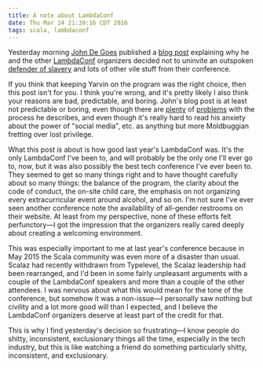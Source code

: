 ```yaml
---
title: A note about LambdaConf
date: Thu Mar 24 21:39:16 CDT 2016
tags: scala, lambdaconf
---
```


Yesterday morning [John De Goes][jdegoes] published a [blog post][the-post] explaining why he and
the other [LambdaConf][lambdaconf] organizers decided not to uninvite an outspoken [defender of
slavery][slavery] and lots of other vile stuff from their conference.

If you think that keeping Yarvin on the program was the right choice, then this post isn't for you. 
I think you're wrong, and it's pretty likely I also think your reasons are bad, predictable, and
boring. John's blog post is at least not predictable or boring, even though there are 
[plenty][process1] of [problems][process2] with the process he describes, and even though it's
really hard to read his anxiety about the power of "social media", etc. as anything but more
Moldbuggian fretting over lost privilege.

What this post _is_ about is how good last year's LambdaConf was. It's the only LambdaConf I've been
to, and will probably be the only one I'll ever go to, now, but it was also possibly the best tech
conference I've ever been to. They seemed to get so many things right and to have thought
carefully about so many things: the balance of the program, the clarity about the code of conduct,
the on-site child care, the emphasis on not organizing every extracurricular event around alcohol,
and so on. I'm not sure I've ever seen another conference note the availability of all-gender
restrooms on their website. At least from my perspective, none of these efforts felt perfunctory—I
got the impression that the organizers really cared deeply about creating a welcoming environment.

This was especially important to me at last year's conference because in May 2015 the Scala
community was even more of a disaster than usual. Scalaz had recently withdrawn from Typelevel, the
Scalaz leadership had been rearranged, and I'd been in some fairly unpleasant arguments with a
couple of the LambdaConf speakers and more than a couple of the other attendees. I was nervous about
what this would mean for the tone of the conference, but somehow it was a non-issue—I personally saw
nothing but civility and a lot more good will than I expected, and I believe the LambdaConf
organizers deserve at least part of the credit for that.

This is why I find yesterday's decision so frustrating—I know people do shitty, inconsistent,
exclusionary things all the time, especially in the tech industry, but this is like watching a
friend do something particularly shitty, inconsistent, and exclusionary.

[jdegoes]: https://twitter.com/jdegoes
[lambdaconf]: https://twitter.com/lambda_conf
[process1]: https://twitter.com/_K_E_L_S_E_Y/status/712709884882464768
[process2]: https://twitter.com/sellout/status/712716064270868480
[slavery]: https://twitter.com/aphyr/status/606576005667504129
[the-post]: http://degoes.net/articles/lambdaconf-inclusion
